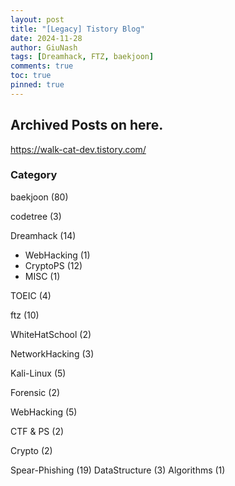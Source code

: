 ```yaml
---
layout: post
title: "[Legacy] Tistory Blog"
date: 2024-11-28
author: GiuNash
tags: [Dreamhack, FTZ, baekjoon]
comments: true
toc: true
pinned: true
---
```


## Archived Posts on here.

https://walk-cat-dev.tistory.com/

### Category
baekjoon (80)

codetree (3)

Dreamhack (14)

- WebHacking (1)
- CryptoPS (12)
- MISC (1)

TOEIC (4)

ftz (10)

WhiteHatSchool (2)

NetworkHacking (3)

Kali-Linux (5)

Forensic (2)

WebHacking (5)

CTF & PS (2)

Crypto (2)

Spear-Phishing (19)
DataStructure (3)
Algorithms (1)
